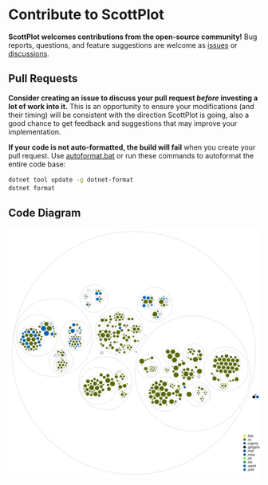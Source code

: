 # Contribute to ScottPlot

**ScottPlot welcomes contributions from the open-source community!** Bug reports, questions, and feature suggestions are welcome as [issues](https://github.com/swharden/ScottPlot/issues) or [discussions](https://github.com/swharden/ScottPlot/discussions/categories/q-a).

## Pull Requests

**Consider creating an issue to discuss your pull request _before_ investing a lot of work into it.** This is an opportunity to ensure your modifications (and their timing) will be consistent with the direction ScottPlot is going, also a good chance to get feedback and suggestions that may improve your implementation.

**If your code is not auto-formatted, the build will fail** when you create your pull request. Use [autoformat.bat](src/autoformat.bat) or run these commands to autoformat the entire code base:

```sh
dotnet tool update -g dotnet-format
dotnet format
```

## Code Diagram

![](dev/code-diagram.svg)